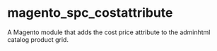 # magento_spc_costattribute
A Magento module that adds the cost price attribute to the adminhtml catalog product grid.
